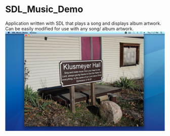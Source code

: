 # SDL_Music_Demo
Application written with SDL that plays a song and displays album artwork. Can be easily modified for use with any song/ album artwork.
![Alt text](screenshot.jpeg?raw=true "Screenshot")
